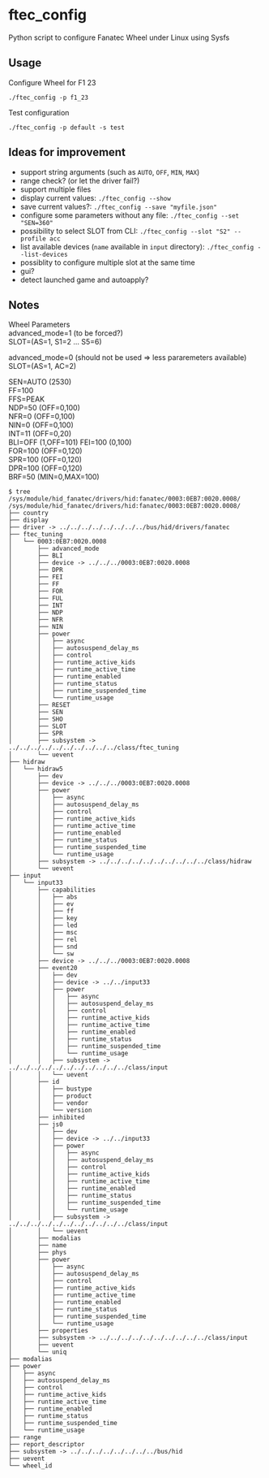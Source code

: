 # ftec_config

Python script to configure Fanatec Wheel under Linux using Sysfs

## Usage

Configure Wheel for F1 23
```
./ftec_config -p f1_23
```

Test configuration
```
./ftec_config -p default -s test
```

## Ideas for improvement

- support string arguments (such as `AUTO`, `OFF`, `MIN`, `MAX`)
- range check? (or let the driver fail?)
- support multiple files
- display current values: `./ftec_config --show`
- save current values?: `./ftec_config --save "myfile.json"`
- configure some parameters without any file: `./ftec_config --set "SEN=360"`
- possibility to select SLOT from CLI: `./ftec_config --slot "S2" --profile acc`
- list available devices (`name` available in `input` directory): `./ftec_config --list-devices`
- possiblity to configure multiple slot at the same time
- gui?
- detect launched game and autoapply?


## Notes

Wheel Parameters  
advanced_mode=1 (to be forced?)  
SLOT=(AS=1, S1=2 ... S5=6)  

advanced_mode=0 (should not be used => less pararemeters available)  
SLOT=(AS=1, AC=2)  

SEN=AUTO (2530)  
FF=100  
FFS=PEAK  
NDP=50 (OFF=0,100)  
NFR=0 (OFF=0,100)  
NIN=0 (OFF=0,100)  
INT=11 (OFF=0,20)  
BLI=OFF (1,OFF=101)
FEI=100 (0,100)  
FOR=100 (OFF=0,120)  
SPR=100 (OFF=0,120)  
DPR=100 (OFF=0,120)  
BRF=50 (MIN=0,MAX=100)  
  

```
$ tree /sys/module/hid_fanatec/drivers/hid:fanatec/0003:0EB7:0020.0008/
/sys/module/hid_fanatec/drivers/hid:fanatec/0003:0EB7:0020.0008/
├── country
├── display
├── driver -> ../../../../../../../../bus/hid/drivers/fanatec
├── ftec_tuning
│   └── 0003:0EB7:0020.0008
│       ├── advanced_mode
│       ├── BLI
│       ├── device -> ../../../0003:0EB7:0020.0008
│       ├── DPR
│       ├── FEI
│       ├── FF
│       ├── FOR
│       ├── FUL
│       ├── INT
│       ├── NDP
│       ├── NFR
│       ├── NIN
│       ├── power
│       │   ├── async
│       │   ├── autosuspend_delay_ms
│       │   ├── control
│       │   ├── runtime_active_kids
│       │   ├── runtime_active_time
│       │   ├── runtime_enabled
│       │   ├── runtime_status
│       │   ├── runtime_suspended_time
│       │   └── runtime_usage
│       ├── RESET
│       ├── SEN
│       ├── SHO
│       ├── SLOT
│       ├── SPR
│       ├── subsystem -> ../../../../../../../../../../class/ftec_tuning
│       └── uevent
├── hidraw
│   └── hidraw5
│       ├── dev
│       ├── device -> ../../../0003:0EB7:0020.0008
│       ├── power
│       │   ├── async
│       │   ├── autosuspend_delay_ms
│       │   ├── control
│       │   ├── runtime_active_kids
│       │   ├── runtime_active_time
│       │   ├── runtime_enabled
│       │   ├── runtime_status
│       │   ├── runtime_suspended_time
│       │   └── runtime_usage
│       ├── subsystem -> ../../../../../../../../../../class/hidraw
│       └── uevent
├── input
│   └── input33
│       ├── capabilities
│       │   ├── abs
│       │   ├── ev
│       │   ├── ff
│       │   ├── key
│       │   ├── led
│       │   ├── msc
│       │   ├── rel
│       │   ├── snd
│       │   └── sw
│       ├── device -> ../../../0003:0EB7:0020.0008
│       ├── event20
│       │   ├── dev
│       │   ├── device -> ../../input33
│       │   ├── power
│       │   │   ├── async
│       │   │   ├── autosuspend_delay_ms
│       │   │   ├── control
│       │   │   ├── runtime_active_kids
│       │   │   ├── runtime_active_time
│       │   │   ├── runtime_enabled
│       │   │   ├── runtime_status
│       │   │   ├── runtime_suspended_time
│       │   │   └── runtime_usage
│       │   ├── subsystem -> ../../../../../../../../../../../class/input
│       │   └── uevent
│       ├── id
│       │   ├── bustype
│       │   ├── product
│       │   ├── vendor
│       │   └── version
│       ├── inhibited
│       ├── js0
│       │   ├── dev
│       │   ├── device -> ../../input33
│       │   ├── power
│       │   │   ├── async
│       │   │   ├── autosuspend_delay_ms
│       │   │   ├── control
│       │   │   ├── runtime_active_kids
│       │   │   ├── runtime_active_time
│       │   │   ├── runtime_enabled
│       │   │   ├── runtime_status
│       │   │   ├── runtime_suspended_time
│       │   │   └── runtime_usage
│       │   ├── subsystem -> ../../../../../../../../../../../class/input
│       │   └── uevent
│       ├── modalias
│       ├── name
│       ├── phys
│       ├── power
│       │   ├── async
│       │   ├── autosuspend_delay_ms
│       │   ├── control
│       │   ├── runtime_active_kids
│       │   ├── runtime_active_time
│       │   ├── runtime_enabled
│       │   ├── runtime_status
│       │   ├── runtime_suspended_time
│       │   └── runtime_usage
│       ├── properties
│       ├── subsystem -> ../../../../../../../../../../class/input
│       ├── uevent
│       └── uniq
├── modalias
├── power
│   ├── async
│   ├── autosuspend_delay_ms
│   ├── control
│   ├── runtime_active_kids
│   ├── runtime_active_time
│   ├── runtime_enabled
│   ├── runtime_status
│   ├── runtime_suspended_time
│   └── runtime_usage
├── range
├── report_descriptor
├── subsystem -> ../../../../../../../../bus/hid
├── uevent
└── wheel_id
```